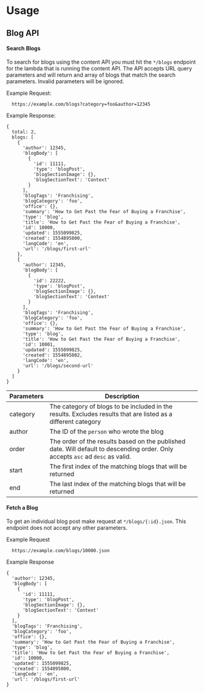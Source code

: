 # Usage

## Blog API

#### Search Blogs
To search for  blogs using the content API you must hit the `*/blogs` endpoint for the lambda that is running the content API. The API accepts URL query parameters and will return and array of blogs that match the search parameters. Invalid parameters will be ignored.

Example Request:
```
  https://example.com/blogs?category=foo&author=12345
```

Example Response:
```
{
  total: 2,
  blogs: [
    {
      'author': 12345,
      'blogBody': [
        {
          'id': 11111,
          'type': 'blogPost',
          'blogSectionImage': {},
          'blogSectionText': 'Context'
        }
      ],
      'blogTags': 'Franchising',
      'blogCategory': 'foo',
      'office': {},
      'summary': 'How to Get Past the Fear of Buying a Franchise',
      'type': 'blog',
      'title': 'How to Get Past the Fear of Buying a Franchise',
      'id': 10000,
      'updated': 1555099825,
      'created': 1554895800,
      'langCode': 'en',
      'url': '/blogs/first-url'
    },
    {
      'author': 12345,
      'blogBody': [
        {
          'id': 22222,
          'type': 'blogPost',
          'blogSectionImage': {},
          'blogSectionText': 'Context'
        }
      ],
      'blogTags': 'Franchising',
      'blogCategory': 'foo',
      'office': {},
      'summary': 'How to Get Past the Fear of Buying a Franchise',
      'type': 'blog',
      'title': 'How to Get Past the Fear of Buying a Franchise',
      'id': 10001,
      'updated': 1555099825,
      'created': 1554895802,
      'langCode': 'en',
      'url': '/blogs/second-url'
    }
  ]
}
```

| Parameters | Description
|------------|------------------
|  category  | The category of blogs to be included in the results. Excludes results that are listed as a different category
|  author    | The ID of the `person` who wrote the blog
|  order     | The order of the results based on the published date. Will default to descending order. Only accepts `asc` ad `desc` as valid.
|  start     | The first index of the matching blogs that will be returned
|  end       | The last index of the matching blogs that will be returned

#### Fetch a Blog
To get an individual blog post make request at `*/blogs/{:id}.json`. This endpoint does not accept any other parameters.

Example Request
```
  https://example.com/blogs/10000.json
```
Example Response
```
{
  'author': 12345,
  'blogBody': [
    {
      'id': 11111,
      'type': 'blogPost',
      'blogSectionImage': {},
      'blogSectionText': 'Context'
    }
  ],
  'blogTags': 'Franchising',
  'blogCategory': 'foo',
  'office': {},
  'summary': 'How to Get Past the Fear of Buying a Franchise',
  'type': 'blog',
  'title': 'How to Get Past the Fear of Buying a Franchise',
  'id': 10000,
  'updated': 1555099825,
  'created': 1554895800,
  'langCode': 'en',
  'url': '/blogs/first-url'
}
```
